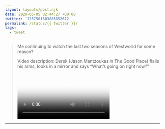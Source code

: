 ```yaml
---
layout: layouts/post.njk
date: 2020-05-05 02:44:27 +00:00
twitter: '1257501383885852672'
permalink: /status/{{ twitter }}/
tags: 
  - tweet
---
```


> Me continuing to watch the last two seasons of Westworld for some reason? 
> 
> <p class="sr-only">Video description: Derek (Jason Mantzoukas in The Good Place) flails his arms, looks in a mirror and says “What’s going on right now?”</p>
> 
> <video controls loop preload="metadata" poster="/img/EXOK0qkUEAA1jty.jpg"><source src="/img/1257501383885852672-EXOK0qkUEAA1jty.mp4">Your browser does not support the video tag.</video>

---
